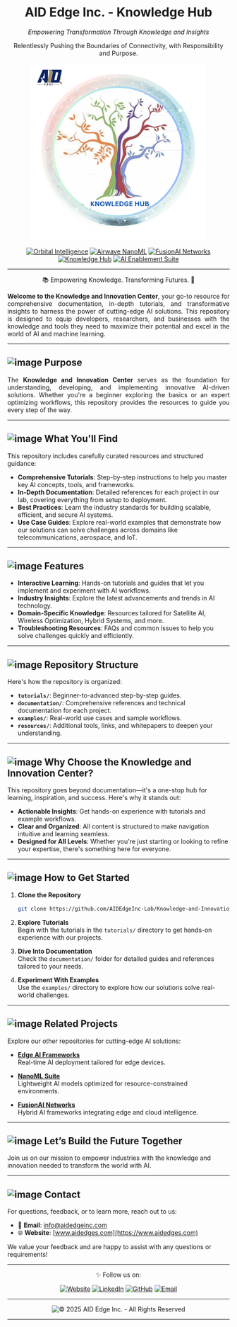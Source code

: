 
<h1 align="center">AID Edge Inc. - Knowledge Hub</h1>
<p align="center"><i>Empowering Transformation Through Knowledge and Insights</i></p>
<p align="center">
Relentlessly Pushing the Boundaries of Connectivity, with Responsibility and Purpose.
</p>



<p align="center">
<img src="KNOWLEDGE HUB.png" alt="Knowledge and Innovation Center" height="400"/>
</p>

<p align="center">
<a href="https://github.com/AIDEdgeInc-Lab/Scalable-Real-Time-Edge-AI-Frameworks"><img src="https://img.shields.io/badge/Orbital%20Intelligence-Pastel%20Blue?style=for-the-badge&color=CCE7FF" alt="Orbital Intelligence"></a>
<a href="https://github.com/AIDEdgeInc-Lab/NanoML-Acceleration-Suite"><img src="https://img.shields.io/badge/Airwave%20NanoML-Pastel%20Green?style=for-the-badge&color=E6E6FA" alt="Airwave NanoML"></a>
<a href="https://github.com/AIDEdgeInc-Lab/FusionAI-Adaptive-Networks"><img src="https://img.shields.io/badge/FusionAI%20Networks-Pastel%20Mint?style=for-the-badge&color=CCFFE5" alt="FusionAI Networks"></a>
<a href="https://github.com/AIDEdgeInc-Lab/Documentation-and-Learning"><img src="https://img.shields.io/badge/Knowledge%20Hub-Pastel%20Lavender?style=for-the-badge&color=FFE5CC" alt="Knowledge Hub"></a>
<a href="https://github.com/AIDEdgeInc-Lab/Supporting-Tools"><img src="https://img.shields.io/badge/AI%20Enablement%20Suite-Pastel%20Sky%20Blue?style=for-the-badge&color=F0F0F0" alt="AI Enablement Suite"></a>
</p>

---

<p align="center">📚 Empowering Knowledge. Transforming Futures. 🌟</p>

<div align="justify">
<b>Welcome to the Knowledge and Innovation Center</b>, your go-to resource for comprehensive documentation, in-depth tutorials, and transformative insights to harness the power of cutting-edge AI solutions. This repository is designed to equip developers, researchers, and businesses with the knowledge and tools they need to maximize their potential and excel in the world of AI and machine learning.
</div>

---


## ![image](https://github.com/user-attachments/assets/f78950af-963e-4b28-ac4f-0cc8172e808e)  Purpose

<div align="justify">

The **Knowledge and Innovation Center** serves as the foundation for understanding, developing, and implementing innovative AI-driven solutions. Whether you're a beginner exploring the basics or an expert optimizing workflows, this repository provides the resources to guide you every step of the way.
</div>


---

##  ![image](https://github.com/user-attachments/assets/f43525b1-5776-4894-85f1-0c7db11fe97b)  What You'll Find

This repository includes carefully curated resources and structured guidance:

- **Comprehensive Tutorials**: Step-by-step instructions to help you master key AI concepts, tools, and frameworks.
- **In-Depth Documentation**: Detailed references for each project in our lab, covering everything from setup to deployment.
- **Best Practices**: Learn the industry standards for building scalable, efficient, and secure AI systems.
- **Use Case Guides**: Explore real-world examples that demonstrate how our solutions can solve challenges across domains like telecommunications, aerospace, and IoT.

---

##  ![image](https://github.com/user-attachments/assets/839ca94d-0488-44c7-bfa5-2009d8b48d79) Features

- **Interactive Learning**: Hands-on tutorials and guides that let you implement and experiment with AI workflows.
- **Industry Insights**: Explore the latest advancements and trends in AI technology.
- **Domain-Specific Knowledge**: Resources tailored for Satellite AI, Wireless Optimization, Hybrid Systems, and more.
- **Troubleshooting Resources**: FAQs and common issues to help you solve challenges quickly and efficiently.

---

##  ![image](https://github.com/user-attachments/assets/480f6722-c59a-44c0-a71f-4943558a5566) Repository Structure

Here's how the repository is organized:

- **`tutorials/`**: Beginner-to-advanced step-by-step guides.
- **`documentation/`**: Comprehensive references and technical documentation for each project.
- **`examples/`**: Real-world use cases and sample workflows.
- **`resources/`**: Additional tools, links, and whitepapers to deepen your understanding.

---

##  ![image](https://github.com/user-attachments/assets/035295a4-4bdf-4786-b45e-1b548933acb1) Why Choose the Knowledge and Innovation Center?

This repository goes beyond documentation—it's a one-stop hub for learning, inspiration, and success. Here's why it stands out:

- **Actionable Insights**: Get hands-on experience with tutorials and example workflows.
- **Clear and Organized**: All content is structured to make navigation intuitive and learning seamless.
- **Designed for All Levels**: Whether you're just starting or looking to refine your expertise, there's something here for everyone.

---

## ![image](https://github.com/user-attachments/assets/157e2fad-5086-4904-a30a-a4aa2063300d)  How to Get Started

1. **Clone the Repository**  
   ```bash
   git clone https://github.com/AIDEdgeInc-Lab/Knowledge-and-Innovation-Center.git
   ```

2. **Explore Tutorials**  
   Begin with the tutorials in the `tutorials/` directory to get hands-on experience with our projects.

3. **Dive Into Documentation**  
   Check the `documentation/` folder for detailed guides and references tailored to your needs.

4. **Experiment With Examples**  
   Use the `examples/` directory to explore how our solutions solve real-world challenges.

---



## ![image](https://github.com/user-attachments/assets/71b21b12-f55c-4813-847c-4526d794d96e)  Related Projects

Explore our other repositories for cutting-edge AI solutions:

- [**Edge AI Frameworks**](https://github.com/AIDEdgeInc-Lab/Scalable-Real-Time-Edge-AI-Frameworks)  
  Real-time AI deployment tailored for edge devices.

- [**NanoML Suite**](https://github.com/AIDEdgeInc-Lab/NanoML-Acceleration-Suite)  
  Lightweight AI models optimized for resource-constrained environments.

- [**FusionAI Networks**](https://github.com/AIDEdgeInc-Lab/FusionAI-Adaptive-Networks)  
  Hybrid AI frameworks integrating edge and cloud intelligence.

---

##  ![image](https://github.com/user-attachments/assets/839ca94d-0488-44c7-bfa5-2009d8b48d79) Let’s Build the Future Together

Join us on our mission to empower industries with the knowledge and innovation needed to transform the world with AI.

---

##  ![image](https://github.com/user-attachments/assets/7868b320-bc13-4065-85a8-073dd6698163)  Contact

For questions, feedback, or to learn more, reach out to us:

- 📧 **Email**: [info@aidedgeinc.com](mailto:info@aidedgeinc.com)
- 🌐 **Website**: [www.aidedges.com](https://www.aidedges.com)

We value your feedback and are happy to assist with any questions or requirements!

---



<p align="center"> ✨ Follow us on:  </strong> </p> 


<p align="center">
  <a href="https://www.aidedges.com"><img src="https://img.shields.io/badge/Website-AID%20Edge%20Inc.-Pastel%20Mint?style=for-the-badge&color=A3E4D7" alt="Website"></a>
  <a href="https://www.linkedin.com/company/aid-edge-inc"><img src="https://img.shields.io/badge/LinkedIn-AID%20Edge%20Inc.-Pastel%20Blue?style=for-the-badge&color=CCE7FF" alt="LinkedIn"></a>
  <a href="https://github.com/AIDEdgeInc-Lab"><img src="https://img.shields.io/badge/GitHub-AID%20Edge%20Inc.-Pastel%20Gray?style=for-the-badge&color=E6E6FA" alt="GitHub"></a>
  <a href="mailto:info@aidedgeinc.com"><img src="https://img.shields.io/badge/Email-Contact%20Us-Pastel%20Pink?style=for-the-badge&color=FFE5CC" alt="Email"></a>
  
</p>

---

<p align="center">
  <a href="#" style="text-decoration:none; display:inline-block;">
    <img src="https://img.shields.io/badge/©%202025%20AID%20Edge%20Inc.%20All%20Rights%20Reserved-Pastel%20Lavender?style=for-the-badge&color=E8E8E8" alt="© 2025 AID Edge Inc. - All Rights Reserved">
  </a>
</p>

---
